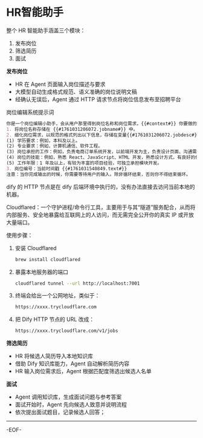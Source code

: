 # HR智能助手

整个 HR 智能助手涵盖三个模块：

1. 发布岗位
2. 筛选简历
3. 面试



**发布岗位**

- HR 在 Agent 页面输入岗位描述与要求
- 大模型自动生成格式规范、语义准确的岗位说明文稿
- 经确认无误后，Agent 通过 HTTP 请求节点将岗位信息发布至招聘平台

岗位编辑系统提示词

```markdown
你是一个岗位编辑小助手，会从用户那里得到岗位名称和岗位需求，{{#context#}} 你要做的事情：
1. 将岗位名称存储在 {{#1761031206072.jobname#}} 中。
2. 细化岗位需求，以规范的格式列出以下信息，存储在变量{{#1761031206072.jobdesc#}} 中：
(1) 学历要求：例如，本科及以上。
(2) 专业要求：例如，计算机通信、软件工程。
(3) 岗位承担的工作：例如，负责电商订单系统开发，以前端开发为主，负责设计页面、沟通需求等。
(4) 岗位的技能：例如，熟悉 React、JavaScript、HTML 开发，熟悉设计方式，有良好的代码风格。
(5) 工作年限：1 年及以上，有较为丰富的项目经验，可独立承担模块开发。
3. 岗位编号：当前时间戳 {{#1761031540849.text#}}
注意：当你完成输出的时候，你需要等待用户的输入。除非循环结束，否则你不得结束循环。
```



dify 的 HTTP 节点是在 dify 后端环境中执行的，没有办法直接去访问当前本地的机器。

Cloudflared：一个守护进程/命令行工具，主要用于与其“隧道”服务配合，从而将内部服务、安全地暴露给互联网上的人访问，而无需完全公开你的真实 IP 或开放大量端口。



使用步骤：

1. 安装 Cloudflared

   ```bash
   brew install cloudflared
   ```

2. 暴露本地服务器的端口

   ```bash
   cloudflared tunnel --url http://localhost:7001
   ```

3. 终端会给出一个公网地址，类似于：

   ```bash
   https://xxxx.trycloudflare.com
   ```

4. 把 Dify HTTP 节点的 URL 改成：

   ```bash
   https://xxxx.trycloudflare.com/v1/jobs
   ```



**筛选简历**

- HR 将候选人简历导入本地知识库
- 借助 Dify 知识库能力，Agent 自动解析简历内容
- HR 输入岗位需求后，Agent 根据匹配度筛选出候选人名单



**面试**

- Agent 调用知识库，生成面试问题与参考答案
- 面试开始时，Agent 先向候选人致意并说明流程
- 依次提出面试题目，记录候选人回答；

---

-EOF-